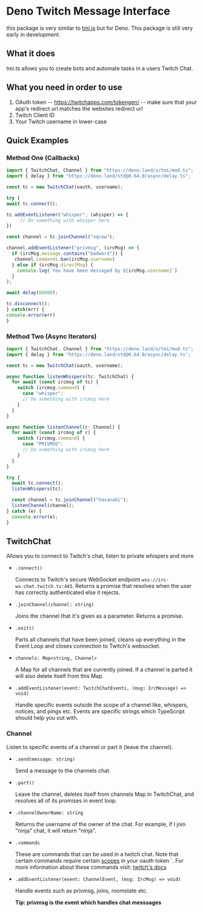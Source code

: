 # Deno Twitch Message Interface

this package is very similar to [tmi.js](https://github.com/tmijs/tmi.js) but for Deno. This package is still very early in development.

## What it does

tmi.ts allows you to create bots and automate tasks in a users Twitch Chat.

## What you need in order to use

1. OAuth token -- https://twitchapps.com/tokengen/ -- make sure that your app's redirect url matches the websites redirect url
2. Twitch Client ID
3. Your Twitch username in lower-case

## Quick Examples

### Method One (Callbacks)

```typescript
import { TwitchChat, Channel } from "https://deno.land/x/tmi/mod.ts";
import { delay } from "https://deno.land/std@0.64.0/async/delay.ts";

const tc = new TwitchChat(oauth, username);

try {
await tc.connect();

tc.addEventListener("whisper", (whisper) => {
     // Do something with whisper here
})

const channel = tc.joinChannel("xqcow");

channel.addEventListener("privmsg", (ircMsg) => {
  if (ircMsg.message.contains("badword")) {
   channel.commands.ban(ircMsg.username)
  } else if (ircMsg.directMsg) {
    console.log(`You have been messaged by ${ircMsg.username}`)
  }
);

await delay(60000);

tc.disconnect();
} catch(err) {
console.error(err)
}
```

### Method Two (Async Iterators)

```typescript
import { TwitchChat, Channel } from "https://deno.land/x/tmi/mod.ts";
import { delay } from "https://deno.land/std@0.64.0/async/delay.ts";

const tc = new TwitchChat(oauth, username);

async function listenWhispers(tc: TwitchChat) {
  for await (const ircmsg of tc) {
    switch (ircmsg.command) {
      case "whisper":
      // Do something with ircmsg here
    }
  }
}

async function listenChannel(c: Channel) {
  for await (const ircmsg of c) {
    switch (ircmsg.command) {
      case "PRIVMSG":
      // Do something with ircmsg here
    }
  }
}

try {
  await tc.connect();
  listenWhispers(tc);

  const channel = tc.joinChannel("hasanabi");
  listenChannel(channel);
} catch (e) {
  console.error(e);
}
```

## TwitchChat

Allows you to connect to Twitch's chat, listen to private whispers and more

- `.connect()`

  Connects to Twitch's secure WebSocket endpoint `wss://irc-ws.chat.twitch.tv:443`.
  Returns a promise that resolves when the user has correctly authenticated else it rejects.

- `.joinChannel(channel: string)`

  Joins the channel that it's given as a parameter.
  Returns a promise.

- `.exit()`

  Parts all channels that have been joined, cleans up everything in the Event Loop
  and closes connection to Twitch's websocket.

- `channels: Map<string, Channel>`

  A Map for all channels that are currently joined.
  If a channel is parted it will also delete itself from this Map.

- `.addEventListener(event: TwitchChatEvents, (msg: IrcMessage) => void)`

  Handle specific events outside the scope of a channel like, whispers, notices, and pings etc.
  Events are specific strings which TypeScript should help you out with.

### Channel

Listen to specific events of a channel or part it (leave the channel).

- `.send(message: string)`

  Send a message to the channels chat.

- `.part()`

  Leave the channel, deletes itself from channels Map in TwitchChat, and resolves all of its promises in event loop.

- `.channelOwnerName: string`

  Returns the username of the owner of the chat. For example, if I join "ninja" chat, it will return "ninja".

- `.commands`

  These are commands that can be used in a twitch chat. Note that certain commands require certain [scopes](https://dev.twitch.tv/docs/irc/guide#scopes-for-irc-commands) in your oauth token `. For more information about these commands
  visit: [twitch's docs](https://help.twitch.tv/s/article/chat-commands?language=en_US)

- `.addEventListener(event: ChannelEvent, (msg: IrcMsg) => void)`

  Handle events such as privmsg, joins, roomstate etc.

  **Tip: privmsg is the event which handles chat messsages**
